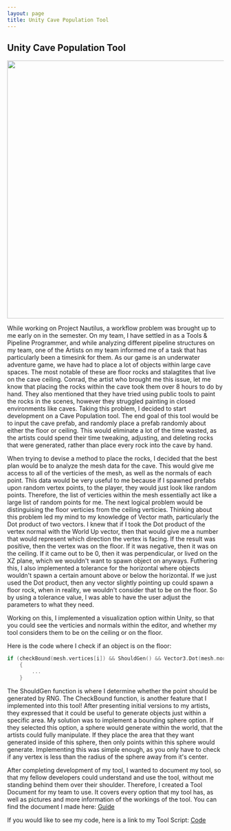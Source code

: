 ```yaml
---
layout: page
title: Unity Cave Population Tool
---
```


## Unity Cave Population Tool

<img src="{{site.url}}{{site.baseurl}}/assets/img/toolProjects/population/placement.png" width="800" height="600">

While working on Project Nautilus, a workflow problem was brought up to me early on in the semester. On my team, I have settled in as a Tools & Pipeline Programmer, and while analyzing different pipeline structures on my team, one of the Artists on my team informed me of a task that has particularly been a timesink for them. As our game is an underwater adventure game, we have had to place a lot of objects within large cave spaces. The most notable of these are floor rocks and stalagtites that live on the cave ceiling. Conrad, the artist who brought me this issue, let me know that placing the rocks within the cave took them over 8 hours to do by hand. They also mentioned that they have tried using public tools to paint the rocks in the scenes, however they struggled painting in closed environments like caves. Taking this problem, I decided to start development on a Cave Population tool. The end goal of this tool would be to input the cave prefab, and randomly place a prefab randomly about either the floor or ceiling. This would eliminate a lot of the time wasted, as the artists could spend their time tweaking, adjusting, and deleting rocks that were generated, rather than place every rock into the cave by hand.

When trying to devise a method to place the rocks, I decided that the best plan would be to analyze the mesh data for the cave. This would give me access to all of the verticies of the mesh, as well as the normals of each point. This data would be very useful to me because if I spawned prefabs upon random vertex points, to the player, they would just look like random points. Therefore, the list of verticies within the mesh essentially act like a large list of random points for me. The next logical problem would be distinguising the floor verticies from the ceiling verticies. Thinking about this problem led my mind to my knowledge of Vector math, particularly the Dot product of two vectors. I knew that if I took the Dot product of the vertex normal with the World Up vector, then that would give me a number that would represent which direction the vertex is facing. If the result was positive, then the vertex was on the floor. If it was negative, then it was on the ceiling. If it came out to be 0, then it was perpendicular, or lived on the XZ plane, which we wouldn't want to spawn object on anyways. Futhering this, I also implemented a tolerance for the horizontal where objects wouldn't spawn a certain amount above or below the horizontal. If we just used the Dot product, then any vector slightly pointing up could spawn a floor rock, when in reality, we wouldn't consider that to be on the floor. So by using a tolerance value, I was able to have the user adjust the parameters to what they need.

Working on this, I implemented a visualization option within Unity, so that you could see the verticies and normals within the editor, and whether my tool considers them to be on the ceiling or on the floor.

Here is the code where I check if an object is on the floor:
```cpp
if (checkBound(mesh.vertices[i]) && ShouldGen() && Vector3.Dot(mesh.normals[i], Vector3.up) < -tolerance)
    {
		...
	}
```

The ShouldGen function is where I determine whether the point should be generated by RNG. The CheckBound function, is another feature that I implemented into this tool! After presenting initial versions to my artists, they expressed that it could be useful to generate objects just within a specific area. My solution was to implement a bounding sphere option. If they selected this option, a sphere would generate within the world, that the artists could fully manipulate. If they place the area that they want generated inside of this sphere, then only points within this sphere would generate. Implementing this was simple enough, as you only have to check if any vertex is less than the radius of the sphere away from it's center.

After completing development of my tool, I wanted to document my tool, so that my fellow developers could understand and use the tool, without me standing behind them over their shoulder. Therefore, I created a Tool Document for my team to use. It covers every option that my tool has, as well as pictures and more information of the workings of the tool. You can find the document I made here: <a href="{{site.url}}{{site.baseurl}}/toolProjects/population/guide/">Guide</a>

If you would like to see my code, here is a link to my Tool Script: <a href="{{site.url}}{{site.baseurl}}/toolProjects/population/script/">Code</a>
